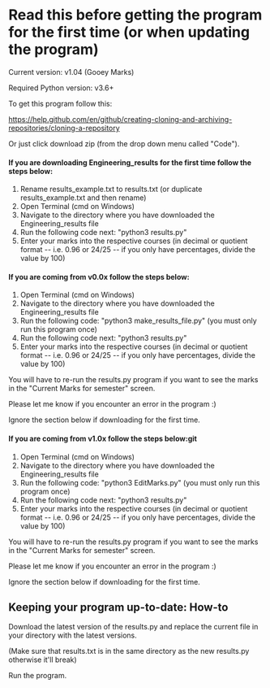 # Read this before getting the program for the first time (or when updating the program)

Current version: v1.04 (Gooey Marks)

Required Python version: v3.6+

To get this program follow this:

https://help.github.com/en/github/creating-cloning-and-archiving-repositories/cloning-a-repository

Or just click download zip (from the drop down menu called "Code").

#### If you are downloading Engineering_results for the first time follow the steps below:
1. Rename results_example.txt to results.txt (or duplicate results_example.txt and then rename)
2. Open Terminal (cmd on Windows)
3. Navigate to the directory where you have downloaded the Engineering_results file
4. Run the following code next: "python3 results.py"
5. Enter your marks into the respective courses (in decimal or quotient format -- i.e. 0.96 or 24/25 -- 
if you only have percentages, divide the value by 100)

#### If you are coming from v0.0x follow the steps below:

1. Open Terminal (cmd on Windows)
2. Navigate to the directory where you have downloaded the Engineering_results file
3. Run the following code: "python3 make_results_file.py" (you must only run this program once)
4. Run the following code next: "python3 results.py"
5. Enter your marks into the respective courses 
(in decimal or quotient format -- i.e. 0.96 or 24/25 -- if you only have percentages, divide the value by 100)

You will have to re-run the results.py program if you want to see the marks in the "Current Marks for semester" screen.

Please let me know if you encounter an error in the program :)

Ignore the section below if downloading for the first time.

#### If you are coming from v1.0x follow the steps below:git

1. Open Terminal (cmd on Windows)
2. Navigate to the directory where you have downloaded the Engineering_results file
3. Run the following code: "python3 EditMarks.py" (you must only run this program once)
4. Run the following code next: "python3 results.py"
5. Enter your marks into the respective courses 
(in decimal or quotient format -- i.e. 0.96 or 24/25 -- if you only have percentages, divide the value by 100)

You will have to re-run the results.py program if you want to see the marks in the "Current Marks for semester" screen.

Please let me know if you encounter an error in the program :)

Ignore the section below if downloading for the first time.

## Keeping your program up-to-date: How-to
Download the latest version of the results.py and replace the current file in your directory with the latest 
versions.

(Make sure that results.txt is in the same directory as the new results.py otherwise it'll break)

Run the program.